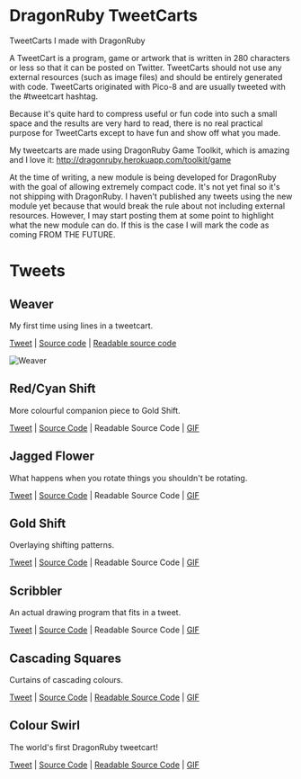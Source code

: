 # DragonRuby TweetCarts
TweetCarts I made with DragonRuby

A TweetCart is a program, game or artwork that is written in 280 characters or less so that it can be posted on Twitter. TweetCarts should not use any external resources (such as image files) and should be entirely generated with code. TweetCarts originated with Pico-8 and are usually tweeted with the #tweetcart hashtag.

Because it's quite hard to compress useful or fun code into such a small space and the results are very hard to read, there is no real practical purpose for TweetCarts except to have fun and show off what you made.

My tweetcarts are made using DragonRuby Game Toolkit, which is amazing and I love it: http://dragonruby.herokuapp.com/toolkit/game

At the time of writing, a new module is being developed for DragonRuby with the goal of allowing extremely compact code. It's not yet final so it's not shipping with DragonRuby. I haven't published any tweets using the new module yet because that would break the rule about not including external resources. However, I may start posting them at some point to highlight what the new module can do. If this is the case I will mark the code as coming FROM THE FUTURE.

# Tweets

## Weaver
My first time using lines in a tweetcart.

[Tweet](https://twitter.com/Groteskly/status/1388909952895488000) | [Source code](https://github.com/oeloeloel/tweetcarts/blob/main/weaver/main.rb) | [Readable source code](https://github.com/oeloeloel/tweetcarts/blob/main/weaver/readable.rb)

![Weaver](https://github.com/oeloeloel/tweetcarts/blob/main/weaver/weaver20fps.gif)

## Red/Cyan Shift
More colourful companion piece to Gold Shift.

[Tweet](https://twitter.com/Groteskly/status/1385973275440951298?s=20) | [Source Code](https://github.com/oeloeloel/tweetcarts/blob/main/red-blue-shift/main.rb) | Readable Source Code | [GIF]()

## Jagged Flower
What happens when you rotate things you shouldn't be rotating.

[Tweet](https://twitter.com/Groteskly/status/1383536744646144005?s=20) | [Source Code](https://github.com/oeloeloel/tweetcarts/blob/main/jagged-flower/main.rb) | Readable Source Code | [GIF]()

## Gold Shift
Overlaying shifting patterns.

[Tweet](https://twitter.com/Groteskly/status/1381247966447566850?s=20) | [Source Code](https://github.com/oeloeloel/tweetcarts/blob/main/gold-shift/main.rb) | Readable Source Code | [GIF]()

## Scribbler
An actual drawing program that fits in a tweet.

[Tweet](https://twitter.com/Groteskly/status/1375841823361490944?s=20) | [Source Code](https://github.com/oeloeloel/tweetcarts/blob/main/scribbler/main.rb) | Readable Source Code | [GIF]()

## Cascading Squares
Curtains of cascading colours.

[Tweet](https://twitter.com/Groteskly/status/1373668110482427906?s=20) | [Source Code](https://github.com/oeloeloel/tweetcarts/blob/main/cascading-squares/main.rb) | [Readable Source Code](https://github.com/oeloeloel/tweetcarts/blob/main/cascading-squares/readable.rb) | [GIF]()

## Colour Swirl
The world's first DragonRuby tweetcart!

[Tweet](https://twitter.com/Groteskly/status/1370904286742380548?s=20) | [Source Code](https://github.com/oeloeloel/tweetcarts/blob/main/colour-swirl/main.rb) | [Readable Source Code](https://github.com/oeloeloel/tweetcarts/blob/main/colour-swirl/readable.rb) | [GIF](https://github.com/oeloeloel/tweetcarts/blob/main/colour-swirl/colour-swirl.gif)

